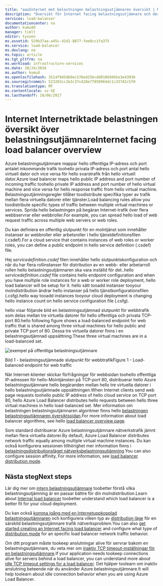 ```yaml
---
title: "aaaInternet mot belastningen belastningsutjämnaren översikt | Microsoft Docs"
description: "Översikt för Internet facing belastningsutjämnare och dess funktioner. Hur fungerar en belastningsutjämnare för Azure med hjälp av virtuella datorer och molntjänster."
services: load-balancer
documentationcenter: na
author: kumudd
manager: timlt
editor: tysonn
ms.assetid: 529b37aa-a45c-41d1-8877-fee8cc1fa375
ms.service: load-balancer
ms.devlang: na
ms.topic: article
ms.tgt_pltfrm: na
ms.workload: infrastructure-services
ms.date: 10/24/2016
ms.author: kumud
ms.openlocfilehash: 3514f945d69ec576ed256cdd01069491e3e43936
ms.sourcegitcommit: 523283cc1b3c37c428e77850964dc1c33742c5f0
ms.translationtype: MT
ms.contentlocale: sv-SE
ms.lasthandoff: 10/06/2017
---
```

# <a name="internet-facing-load-balancer-overview"></a><span data-ttu-id="b3db0-104">Internet Internetriktade belastningen översikt över belastningsutjämnare</span><span class="sxs-lookup"><span data-stu-id="b3db0-104">Internet facing load balancer overview</span></span>

<span data-ttu-id="b3db0-105">Azure belastningsutjämnare mappar hello offentliga IP-adress och port antalet inkommande trafik toohello privata IP-adress och port antal hello virtuell dator och vice versa för hello svarstrafik från hello virtuell dator.</span><span class="sxs-lookup"><span data-stu-id="b3db0-105">Azure load balancer maps hello public IP address and port number of incoming traffic toohello private IP address and port number of hello virtual machine and vice versa for hello response traffic from hello virtual machine.</span></span> <span data-ttu-id="b3db0-106">Belastningsutjämningsregler tillåter toodistribute specifika typer av trafik mellan flera virtuella datorer eller tjänster.</span><span class="sxs-lookup"><span data-stu-id="b3db0-106">Load balancing rules allow you toodistribute specific types of traffic between multiple virtual machines or services.</span></span> <span data-ttu-id="b3db0-107">Sprida hello belastningen på begäran Internet-trafik över flera webbservrar eller webbroller.</span><span class="sxs-lookup"><span data-stu-id="b3db0-107">For example, you can spread hello load of web request traffic across multiple web servers or web roles.</span></span>

<span data-ttu-id="b3db0-108">Du kan definiera en offentlig slutpunkt för en molntjänst som innehåller instanser av webbroller eller arbetsroller i hello tjänstdefinitionsfilen (.csdef).</span><span class="sxs-lookup"><span data-stu-id="b3db0-108">For a cloud service that contains instances of web roles or worker roles, you can define a public endpoint in hello service definition (.csdef) file.</span></span>

<span data-ttu-id="b3db0-109">Hej *servicedefinition.csdef* filen innehåller hello slutpunktskonfiguration och när du har flera rollinstanser för distribution av en webb- eller arbetarroll rollen hello belastningsutjämnaren ska vara inställd för det..</span><span class="sxs-lookup"><span data-stu-id="b3db0-109">hello *servicedefinition.csdef* file contains hello endpoint configuration and when you have multiple role instances for a web or worker role deployment, hello load balancer will be setup for it.</span></span> <span data-ttu-id="b3db0-110">hello sätt tooadd instanser tooyour molndistribution ändrar hello instanser på hello tjänstkonfigurationsfilen (.csfg).</span><span class="sxs-lookup"><span data-stu-id="b3db0-110">hello way tooadd instances tooyour cloud deployment is changing hello instance count on hello service configuration file (.csfg).</span></span>

<span data-ttu-id="b3db0-111">hello visar följande bild en belastningsutjämnad slutpunkt för webbtrafik som delas mellan tre virtuella datorer för hello offentliga och privata TCP-port 80.</span><span class="sxs-lookup"><span data-stu-id="b3db0-111">hello following figure shows a load-balanced endpoint for web traffic that is shared among three virtual machines for hello public and private TCP port of 80.</span></span> <span data-ttu-id="b3db0-112">Dessa tre virtuella datorer finns i en belastningsutjämnad uppsättning.</span><span class="sxs-lookup"><span data-stu-id="b3db0-112">These three virtual machines are in a load-balanced set.</span></span>

![exempel på offentliga belastningsutjämnare](./media/load-balancer-internet-overview/IC727496.png)

<span data-ttu-id="b3db0-114">Bild 1 - belastningsutjämnade slutpunkt för webbtrafik</span><span class="sxs-lookup"><span data-stu-id="b3db0-114">Figure 1 - Load-balanced endpoint for web traffic</span></span>

<span data-ttu-id="b3db0-115">När Internet-klienter skickar förfrågningar för webbsidan toohello offentliga IP-adressen för hello-Molntjänsten på TCP-port 80, distribuerar hello Azure belastningsutjämnare hello begäranden mellan hello tre virtuella datorer i hello belastningsutjämnade uppsättningen.</span><span class="sxs-lookup"><span data-stu-id="b3db0-115">When Internet clients send web page requests toohello public IP address of hello cloud service on TCP port 80, hello Azure Load Balancer distributes hello requests between hello three virtual machines in hello load-balanced set.</span></span> <span data-ttu-id="b3db0-116">Mer information om belastningen belastningsutjämnaren algoritmer finns hello [belastningen belastningsutjämnaren översiktssidan](load-balancer-overview.md#load-balancer-features).</span><span class="sxs-lookup"><span data-stu-id="b3db0-116">For more information about load balancer algorithms, see hello [load balancer overview page](load-balancer-overview.md#load-balancer-features).</span></span>

<span data-ttu-id="b3db0-117">Som standard distribuerar Azure belastningsutjämnare nätverkstrafik jämnt mellan flera virtuella datorer.</span><span class="sxs-lookup"><span data-stu-id="b3db0-117">By default, Azure Load Balancer distributes network traffic equally among multiple virtual machine instances.</span></span> <span data-ttu-id="b3db0-118">Du kan också konfigurera sessionen tillhörighet mer information finns i [belastningsdistributionsläget nätverksbelastningsutjämning](load-balancer-distribution-mode.md).</span><span class="sxs-lookup"><span data-stu-id="b3db0-118">You can also configure session affinity, For more information, see [load balancer distribution mode](load-balancer-distribution-mode.md).</span></span>

## <a name="next-steps"></a><span data-ttu-id="b3db0-119">Nästa steg</span><span class="sxs-lookup"><span data-stu-id="b3db0-119">Next steps</span></span>

<span data-ttu-id="b3db0-120">Lär dig mer om [intern belastningsutjämnare](load-balancer-internal-overview.md) toobetter förstå vilka belastningsutjämning är en passar bättre för din molndistribution.</span><span class="sxs-lookup"><span data-stu-id="b3db0-120">Learn about [Internal load balancer](load-balancer-internal-overview.md) toobetter understand which load balancer is a better fit for your cloud deployment.</span></span>

<span data-ttu-id="b3db0-121">Du kan också [komma igång med en Internetuppkopplad belastningsutjämnaren](load-balancer-get-started-internet-arm-ps.md) och konfigurera vilken typ av [distribution läge](load-balancer-distribution-mode.md) för en särskild belastningsutjämnare trafik nätverksproblem.</span><span class="sxs-lookup"><span data-stu-id="b3db0-121">You can also [get started creating an Internet facing load balancer](load-balancer-get-started-internet-arm-ps.md) and configure what type of [distribution mode](load-balancer-distribution-mode.md) for an specific load balancer network traffic behavior.</span></span>

<span data-ttu-id="b3db0-122">Om ditt program måste tookeep anslutningar alive för servrar bakom en belastningsutjämnare, du veta mer om [inaktiv TCP timeout-inställningar för en belastningsutjämnare](load-balancer-tcp-idle-timeout.md).</span><span class="sxs-lookup"><span data-stu-id="b3db0-122">If your application needs tookeep connections alive for servers behind a load balancer, you can understand more about [idle TCP timeout settings for a load balancer](load-balancer-tcp-idle-timeout.md).</span></span> <span data-ttu-id="b3db0-123">Det hjälper toolearn om inaktiv anslutning beteende när du använder Azure belastningsutjämnare.</span><span class="sxs-lookup"><span data-stu-id="b3db0-123">It will help toolearn about idle connection behavior when you are using Azure Load Balancer.</span></span>
